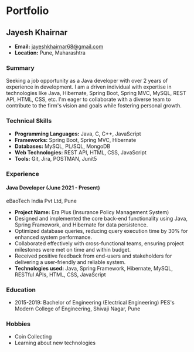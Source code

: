 # Portfolio
## Jayesh Khairnar
- **Email:** jayeshkhairnar68@gmail.com
- **Location:** Pune, Maharashtra


### Summary
Seeking a job opportunity as a Java developer with over 2 years of experience in development. I am a driven individual with expertise in technologies like Java, Hibernate, Spring Boot, Spring MVC, MySQL, REST API, HTML, CSS, etc. I'm eager to collaborate with a diverse team to contribute to the firm's vision and goals while fostering personal growth.

### Technical Skills
- **Programming Languages:** Java, C, C++, JavaScript
- **Frameworks:** Spring Boot, Spring MVC, Hibernate
- **Databases:** MySQL, PL/SQL, MongoDB
- **Web Technologies:** REST API, HTML, CSS, JavaScript
- **Tools:** Git, Jira, POSTMAN, Junit5

### Experience
#### Java Developer (June 2021 - Present)
eBaoTech India Pvt Ltd, Pune
- **Project Name:** Era Plus (Insurance Policy Management System)
- Designed and implemented the core back-end functionality using Java, Spring Framework, and Hibernate for data persistence.
- Optimized database queries, reducing query execution time by 30% for enhanced system performance.
- Collaborated effectively with cross-functional teams, ensuring project milestones were met on time and within budget.
- Received positive feedback from end-users and stakeholders for delivering a user-friendly and reliable system.
- **Technologies used:** Java, Spring Framework, Hibernate, MySQL, RESTful APIs, HTML, CSS, JavaScript

### Education
- 2015-2019: Bachelor of Engineering (Electrical Engineering)
  PES's Modern College of Engineering, Shivaji Nagar, Pune

### Hobbies
- Coin Collecting
- Learning about new technologies
